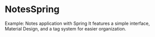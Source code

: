 # NotesSpring
Example: Notes application with Spring
It features a simple interface, Material Design, and a tag system for easier organization. 
